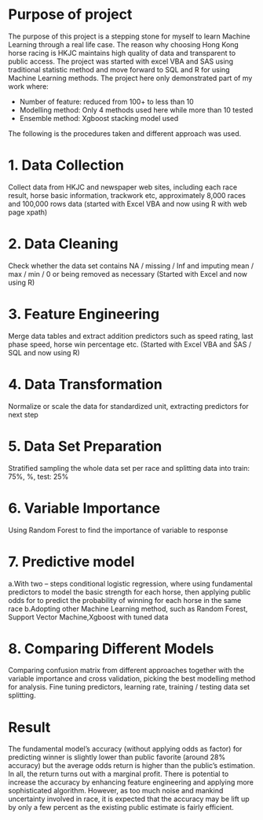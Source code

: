 # Purpose of project

The purpose of this project is a stepping stone for myself to learn Machine Learning through a real life case.   The reason why choosing Hong Kong horse racing is HKJC maintains high quality of data and transparent to public access.  The project was started with excel VBA and SAS using traditional statistic method and move forward to SQL and R for using Machine Learning methods.
The project here only demonstrated part of my work where:
- Number of feature: reduced from 100+ to less than 10
- Modelling method: Only 4 methods used here while more than 10 tested
- Ensemble method: Xgboost stacking model used

The following is the procedures taken and different approach was used.

# 1. Data Collection
Collect data from HKJC and newspaper web sites, including each race result, horse basic information, trackwork etc, approximately 8,000 races and 100,000 rows data (started with Excel VBA and now using R with web page xpath)

# 2. Data Cleaning
Check whether the data set contains NA / missing / Inf and imputing mean / max / min / 0 or being removed as necessary (Started with Excel and now using R)

# 3. Feature Engineering
Merge data tables and extract addition predictors such as speed rating, last phase speed, horse win percentage etc. (Started with Excel VBA and SAS / SQL and now using R)

# 4. Data Transformation
Normalize or scale the data for standardized unit, extracting predictors for next step

# 5. Data Set Preparation
Stratified sampling the whole data set per race and splitting data into train: 75%, %, test: 25%

# 6. Variable Importance
Using Random Forest to find the importance of variable to response

# 7. Predictive model
a.With two – steps conditional logistic regression, where using fundamental predictors to model the basic strength for each horse, then applying public odds for  to predict the probability of winning for each horse in the same race
b.Adopting other Machine Learning method, such as Random Forest, Support Vector Machine,Xgboost with tuned data

# 8. Comparing Different Models
Comparing confusion matrix from different approaches together with the variable importance and cross validation, picking the best modelling method for analysis.  Fine tuning predictors, learning rate, training / testing data set splitting.

# Result
The fundamental model’s accuracy (without applying odds as factor) for predicting winner is slightly lower than public favorite (around 28% accuracy) but the average odds return is higher than the public’s estimation.  In all, the return turns out with a marginal profit.  There is potential to increase the accuracy by enhancing feature engineering and applying more sophisticated algorithm.  However, as too much noise and mankind uncertainty involved in race, it is expected that the accuracy may be lift up by only a few percent as the existing public estimate is fairly efficient.
